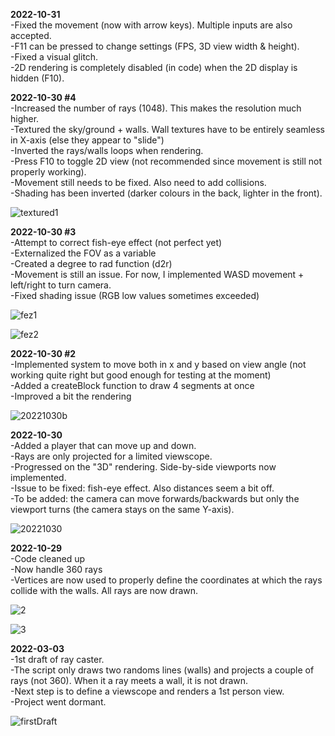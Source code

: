 <b>2022-10-31</b></br>
-Fixed the movement (now with arrow keys). Multiple inputs are also accepted.</br>
-F11 can be pressed to change settings (FPS, 3D view width & height).</br>
-Fixed a visual glitch.</br>
-2D rendering is completely disabled (in code) when the 2D display is hidden (F10).</br>

<b>2022-10-30 #4</b></br>
-Increased the number of rays (1048). This makes the resolution much higher.</br>
-Textured the sky/ground + walls. Wall textures have to be entirely seamless in X-axis (else they appear to "slide")</br>
-Inverted the rays/walls loops when rendering.</br>
-Press F10 to toggle 2D view (not recommended since movement is still not properly working).</br>
-Movement still needs to be fixed. Also need to add collisions.</br>
-Shading has been inverted (darker colours in the back, lighter in the front).</br>

![textured1](https://user-images.githubusercontent.com/4015046/198900423-2a9d6544-d6b7-467a-b03e-df09d4b8fe0b.png)

<b>2022-10-30 #3</b></br>
-Attempt to correct fish-eye effect (not perfect yet)</br>
-Externalized the FOV as a variable</br>
-Created a degree to rad function (d2r)</br>
-Movement is still an issue. For now, I implemented WASD movement + left/right to turn camera.</br>
-Fixed shading issue (RGB low values sometimes exceeded)</br>

![fez1](https://user-images.githubusercontent.com/4015046/198890071-919a645a-7ccc-43e3-b939-33ea614f5e05.png)

![fez2](https://user-images.githubusercontent.com/4015046/198890445-13551bcf-208b-44a2-9fb9-09943f4efa2e.png)

<b>2022-10-30 #2</b></br>
-Implemented system to move both in x and y based on view angle (not working quite right but good enough for testing at the moment)</br>
-Added a createBlock function to draw 4 segments at once</br>
-Improved a bit the rendering</br>

![20221030b](https://user-images.githubusercontent.com/4015046/198876456-f27025b1-2661-46f3-bd90-cbd544dc3df1.png)

<b>2022-10-30</b></br>
-Added a player that can move up and down.</br>
-Rays are only projected for a limited viewscope.</br>
-Progressed on the "3D" rendering. Side-by-side viewports now implemented.</br>
-Issue to be fixed: fish-eye effect. Also distances seem a bit off.</br>
-To be added: the camera can move forwards/backwards but only the viewport turns (the camera stays on the same Y-axis).</br>

![20221030](https://user-images.githubusercontent.com/4015046/198857045-f0bf6db9-b364-443c-8d9d-8fece3d768e7.png)

<b>2022-10-29</b></br>
-Code cleaned up</br>
-Now handle 360 rays</br>
-Vertices are now used to properly define the coordinates at which the rays collide with the walls. All rays are now drawn.</br>

![2](https://user-images.githubusercontent.com/4015046/198852853-2e7690a1-2d81-4292-bb6f-414f9e9bc839.png)

![3](https://user-images.githubusercontent.com/4015046/198852854-46edecee-6669-410d-9860-57676219bdcc.png)

<b>2022-03-03</b></br>
-1st draft of ray caster.</br>
-The script only draws two randoms lines (walls) and projects a couple of rays (not 360). When it a ray meets a wall, it is not drawn.</br>
-Next step is to define a viewscope and renders a 1st person view.</br>
-Project went dormant.</br>

![firstDraft](https://user-images.githubusercontent.com/4015046/198876642-0fc7a6fb-eb12-4173-8dd1-5df024bc4c9a.jpg)
